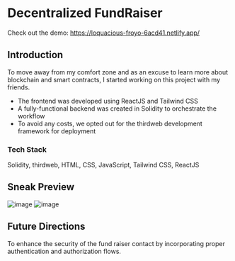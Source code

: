 # Decentralized FundRaiser

Check out the demo: https://loquacious-froyo-6acd41.netlify.app/

## Introduction

To move away from my comfort zone and as an excuse to learn more about blockchain and smart contracts, I started working on this project with my friends.

- The frontend was developed using ReactJS and Tailwind CSS
- A fully-functional backend was created in Solidity to orchestrate the workflow
- To avoid any costs, we opted out for the thirdweb development framework for deployment

### Tech Stack

Solidity, thirdweb, HTML, CSS, JavaScript, Tailwind CSS, ReactJS

## Sneak Preview

![image](https://user-images.githubusercontent.com/87614276/216667559-a440d5d3-8f8d-428b-85a3-4805d1f9eb9e.png)
![image](https://user-images.githubusercontent.com/87614276/216667755-c8d15cf8-06ee-417f-9f0c-ba4437ab9fe0.png)

## Future Directions

To enhance the security of the fund raiser contact by incorporating proper authentication and authorization flows.
